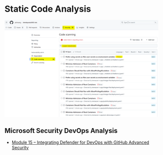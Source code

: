# Static Code Analysis

![](/images/static-code-analysis.png)

## Microsoft Security DevOps Analysis

- [Module 15 – Integrating Defender for DevOps with GitHub Advanced Security][1]

[1]: https://github.com/Azure/Microsoft-Defender-for-Cloud/blob/main/Labs/Modules/Module%2015%20-%20Integrating%20Defender%20for%20DevOps%20with%20GitHub%20Advanced%20Security.md
